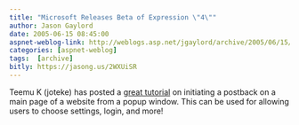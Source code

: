 ```yaml
---
title: "Microsoft Releases Beta of Expression \"4\""
author: Jason Gaylord
date: 2005-06-15 08:45:00
aspnet-weblog-link: http://weblogs.asp.net/jgaylord/archive/2005/06/15/412975.aspx
categories: [aspnet-weblog]
tags:  [archive]
bitly: https://jasong.us/2WXUiSR
---
```


Teemu K (joteke) has posted a [great tutorial](http://blogs.aspadvice.com/joteke/archive/2005/06/15/4063.aspx) on initiating a postback on a main page of a website from a popup window. This can be used for allowing users to choose settings, login, and more!